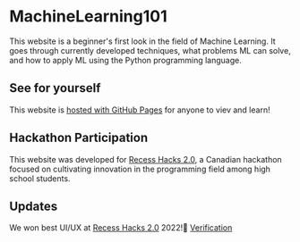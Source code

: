 # MachineLearning101

This website is a beginner's first look in the field of Machine Learning.
It goes through currently developed techniques, what problems ML can solve,
and how to apply ML using the Python programming language.

## See for yourself

This website is [hosted with GitHub Pages][1] for anyone to viev and learn!

## Hackathon Participation

This website was developed for [Recess Hacks 2.0][2], a Canadian hackathon
focused on cultivating innovation in the programming field among high school students.

## Updates 

We won best UI/UX at [Recess Hacks 2.0][2] 2022!🥇 [Verification][3] 

[1]: https://musaaqeel.github.io/MachineLearning101/
[2]: https://recess-hacks-2022.devpost.com/
[3]: https://verification.givemycertificate.com/v/27f97679-60a2-45da-97cb-784cb6a51829

